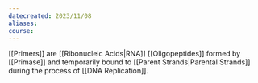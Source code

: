 ```yaml
---
datecreated: 2023/11/08
aliases: 
course:
---
```

[[Primers]] are [[Ribonucleic Acids|RNA]] [[Oligopeptides]] formed by [[Primase]] and temporarily bound to [[Parent Strands|Parental Strands]] during the process of [[DNA Replication]].